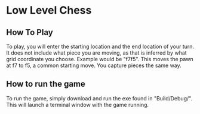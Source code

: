 # Low Level Chess

## How To Play
To play, you will enter the starting location and the end location of your turn. It does not include what piece you are moving, as that is inferred by what grid coordinate you choose. Example would be "f7f5". This moves the pawn at f7 to f5, a common starting move. You capture pieces the same way.

## How to run the game
To run the game, simply download and run the exe found in "Build/Debug/". This will launch a terminal window with the game running. 
